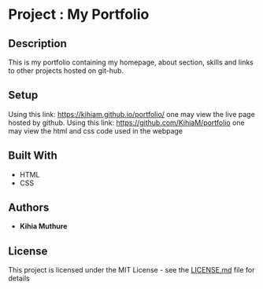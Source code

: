 # Project : My Portfolio

## Description
This is my portfolio containing my homepage, about section, skills and links to other projects hosted on git-hub.

## Setup
Using this link: https://kihiam.github.io/portfolio/
one may view the live page hosted by github.
Using this link: https://github.com/KihiaM/portfolio
one may view the html and css code used in the webpage


## Built With

* HTML
* CSS

## Authors

* **Kihia Muthure** 


## License

This project is licensed under the MIT License - see the [LICENSE.md](LICENSE.md) file for details
